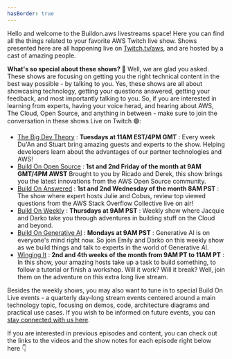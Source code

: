 ```yaml
---
hasBorder: true
---
```


Hello and welcome to the Buildon.aws livestreams space! Here you can find all the things related to your favorite AWS Twitch live show. Shows presented here are all happening live on [Twitch.tv/aws](https://twitch.tv/aws), and are hosted by a cast of amazing people.

**What's so special about these shows? 🤔** Well, we are glad you asked. These shows are focusing on getting you the right technical content in the best way possible - by talking to you. Yes, these shows are all about showcasing technology, getting your questions answered, getting your feedback, and most importantly talking to you. So, if you are interested in learning from experts, having your voice herad, and hearing about AWS, The Cloud, Open Source, and anything in between - make sure to join the conversation in these shows Live on Twitch 🟣:

- [The Big Dev Theory](https://buildon.aws/livestreams/the-big-dev-theory) : **Tuesdays at 11AM EST/4PM GMT** : Every week Du'An and Stuart bring amazing guests and experts to the show. Helping developers learn about the advantages of our partner technologies and AWS!
- [Build On Open Source](https://buildon.aws/livestreams/buildon-opensource) : **1st and 2nd Friday of the month at 9AM GMT/4PM AWST** Brought to you by Ricado and Derek, this show brings you the latest innovations from the AWS Open Source community.
- [Build On Answered](https://buildon.aws/livestreams/buildon-answered) : **1st and 2nd Wednesday of the month 8AM PST** : The show where expert hosts Julie and Cobus, review top viewed questions from the AWS Stack Overflow Collective live on air!
- [Build On Weekly](https://buildon.aws/livestreams/buildon-weekly) : **Thursdays at 9AM PST** : Weekly show where Jacquie and Darko take you through adventures in building stuff on the Cloud and beyond.
- [Build On Generative AI](https://buildon.aws/livestreams/buildon-generativeai) : **Mondays at 9AM PST** : Generative AI is on everyone's mind right now. So join Emily and Darko on this weekly show as we build things and talk to experts in the world of Generative AI.
- [Winging It](https://buildon.aws/livestreams/wingingit) : **2nd and 4th weeks of the month from 9AM PT to 11AM PT** : In this show, your amazing hosts take up a task to build something, to follow a tutorial or finish a workshop. Will it work? Will it break? Well, join them on the adventure on this extra long live stream.

Besides the weekly shows, you may also want to tune in to special Build On Live events - a quarterly day-long stream events centered around a main technology topic, focusing on demos, code, architecture diagrams and practical use cases. If you wish to be informed on future events, you can [stay connected with us here](https://pages.awscloud.com/build-on-live-events-interest.html).

If you are interested in previous episodes and content, you can check out the links to the videos and the show notes for each episode right below here 👇
